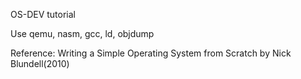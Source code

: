 OS-DEV tutorial

Use qemu, nasm, gcc, ld, objdump

Reference: Writing a Simple Operating System from Scratch by Nick Blundell(2010)
